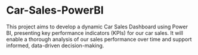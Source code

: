# Car-Sales-PowerBI
This project aims to develop a dynamic Car Sales Dashboard using Power BI, presenting key performance indicators (KPIs) for our car sales. It will enable a thorough analysis of our sales performance over time and support informed, data-driven decision-making.
